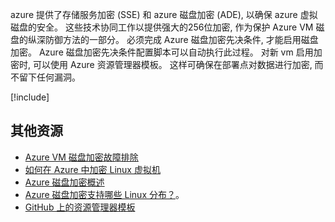 azure 提供了存储服务加密 (SSE) 和 azure 磁盘加密 (ADE), 以确保 azure 虚拟磁盘的安全。 这些技术协同工作以提供强大的256位加密, 作为保护 Azure VM 磁盘的纵深防御方法的一部分。 必须完成 Azure 磁盘加密先决条件, 才能启用磁盘加密。 Azure 磁盘加密先决条件配置脚本可以自动执行此过程。 对新 vm 启用加密时, 可以使用 Azure 资源管理器模板。 这样可确保在部署点对数据进行加密, 而不留下任何漏洞。

<!-- Cleanup sandbox -->
[!include[](../../../includes/azure-sandbox-cleanup.md)]

## <a name="additional-resources"></a>其他资源

- [Azure VM 磁盘加密故障排除](https://docs.microsoft.com/azure/security/azure-security-disk-encryption-tsg)
- [如何在 Azure 中加密 Linux 虚拟机](https://docs.microsoft.com/azure/virtual-machines/linux/encrypt-disks)
- [Azure 磁盘加密概述](https://docs.microsoft.com/azure/security/azure-security-disk-encryption-overview)
- [Azure 磁盘加密支持哪些 Linux 分布？](https://docs.microsoft.com/en-us/azure/security/azure-security-disk-encryption-faq#bkmk_LinuxOSSupport)。
- [GitHub 上的资源管理器模板](https://github.com/Azure/azure-quickstart-templates)